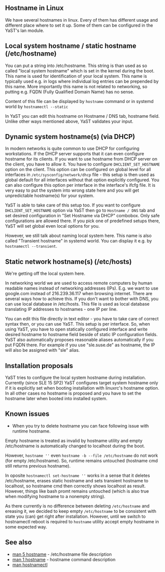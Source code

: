 ## Hostname in Linux ##

We have several hostnames in linux. Every of them has different usage and different place where to set it up. Some of them can be configured in the YaST's lan module.

## Local system hostname / static hostname (/etc/hostname) ##

You can put a string into /etc/hostname. This string is than used as so called "local system hostname" which is set in the kernel during the boot. This name is used for identification of your local system. This name is typically used e.g. in logs where individual log entries can be prepended by this name. More importantly this name is not related to networking, so putting e.g. FQDN (Fully Qualified Domain Name) has no sense.

Content of this file can be displayed by ```hostname``` command or in systemd world by ```hostnamectl --static```

In YaST you can edit this hostname on Hostname / DNS tab, hostname field. Unlike other ways mentioned above, YaST validates your input.

## Dynamic system hostname(s) (via DHCP) ##

In modern networks is quite common to use DHCP for configuring workstations. If the DHCP server supports that it can even configure hostname for its clients. If you want to use hostname from DHCP server on the client, you have to allow it. You have to configure ```DHCLIENT_SET_HOSTNAME``` option on the client. This option can be configured on global level for all interfaces in ```/etc/sysconfig/network/dhcp``` file - this setup is then used as global default for all interfaces without that option explicitly configured. You can also configure this option per interface in the interface's ifcfg file. It is very easy to put the system into wrong state here and you will get unpredictable hostname(s) for your system.

YaST is able to take care of this setup too. If you want to configure ```DHCLIENT_SET_HOSTNAME``` option via YaST then go to ```Hostname / DNS``` tab and set desired configuration in "Set Hostname via DHCP" combobox. Only safe configurations are allowed there. If you pick one of predefined setups there, YaST will set global even local options for you.

However, we still talk about naming local system here. This name is also called "Transient hostname" in systemd world. You can display it e.g. by ```hostnamectl --transient```.

## Static network hostname(s) (/etc/hosts) ##

We're getting off the local system here.

In networking world we are used to access remote computers by human readable names instead of networking addresses (IPs). E.g. we want to use google.com instead of 216.239.36.117 when browsing internet. There are several ways how to achieve this. If you don't want to bother with DNS, you can use local database in /etc/hosts. This file is used as local database translating IP addresses to hostnames - one IP per line.

You can edit this file directly in text editor - you have to take care of correct syntax then, or you can use YaST. This setup is per interface. So, when using YaST, you have to open statically configured interface and write desired hostname to hostname field beside of static IP configuration fields. YaST also automatically proposes reasonable aliases automatically if you put FQDN there. For example if you use "sle.suse.de" as hostname, the IP will also be assigned with "sle" alias.

## Installation proposals ##

YaST tries to configure the local system hostname during installation. Currently (since SLE 15 SP2) YaST configures target system hostname only if it is explicitly set when booting installation with linuxrc's hostname option. In all other cases no hostname is proposed and you have to set the hostname later when booted into installed system.

## Known issues ##

* When you try to delete hostname you can face following issue with runtime hostname.

Empty hostname is treated as invalid by hostname utility and empty /etc/hostname is automatically changed to localhost during the boot.

However, ```hostname ''``` even ```hostname -b --file /etc/hostname``` do not work (for empty /etc/hostname). So, runtime remains untouched (hostname cmd still returns previous hostname).

In oposite ```hostnamectl set-hostname ''``` works in a sense that it deletes /etc/hostname, erases static hostname and sets transient hostname to localhost, so hostname cmd then correctly shows localhost as result. However, things like bash promt remains untouched (which is also true when modifying hostname to a nonempty string).

As there currently is no difference between deleting ```/etc/hostname``` and ereasing it, we decided to keep empty ```/etc/hostname``` to be consistent with state you (can) get right after installation. However, until we switch to hostnamectl reboot is required to ```hostname``` utility accept empty hostname in some expected way.

## See also ##

* [man 5 hostname](http://man7.org/linux/man-pages/man5/hostname.5.html) - /etc/hostname file description
* [man 1 hostname](http://man7.org/linux/man-pages/man1/hostname.1.html) - hostname command description
* [man hostnamectl](http://man7.org/linux/man-pages/man1/hostnamectl.1.html)
